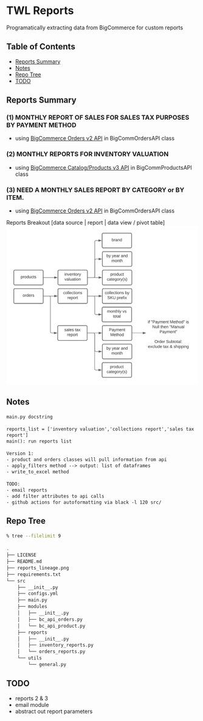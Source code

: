 # TWL Reports
Programatically extracting data from BigCommerce for custom reports

## Table of Contents
- [Reports Summary](#reports-summary)
- [Notes](#notes)
- [Repo Tree](#repo-tree)
- [TODO](#todo)

## Reports Summary
### (1) MONTHLY REPORT OF SALES FOR SALES TAX PURPOSES BY PAYMENT METHOD
- using [BigCommerce Orders v2 API](https://developer.bigcommerce.com/api-reference/store-management/orders/orders/getallorders) in BigCommOrdersAPI class

### (2) MONTHLY REPORTS FOR INVENTORY VALUATION
- using [BigCommerce Catalog/Products v3 API](https://developer.bigcommerce.com/api-reference/store-management/catalog/products/getproducts) in BigCommProductsAPI class

### (3) NEED A MONTHLY SALES REPORT BY CATEGORY or BY ITEM.
- using [BigCommerce Orders v2 API](https://developer.bigcommerce.com/api-reference/store-management/orders/orders/getallorders) in BigCommOrdersAPI class

Reports Breakout
[data source | report | data view / pivot table]
![reports_lineage](./reports_lineage.png)

## Notes
```
main.py docstring

reports_list = ['inventory valuation','collections report','sales tax report']
main(): run reports list

Version 1:
- product and orders classes will pull information from api
- apply_filters method --> output: list of dataframes
- write_to_excel method

TODO:
- email reports
- add filter attributes to api calls
- github actions for autoformatting via black -l 120 src/

```

## Repo Tree
```bash
% tree --filelimit 9

.
├── LICENSE
├── README.md
├── reports_lineage.png
├── requirements.txt
└── src
    ├── __init__.py
    ├── configs.yml
    ├── main.py
    ├── modules
    │   ├── __init__.py
    │   ├── bc_api_orders.py
    │   └── bc_api_product.py
    ├── reports
    │   ├── __init__.py
    │   ├── inventory_reports.py
    │   └── orders_reports.py
    └── utils
        └── general.py

```

## TODO
- reports 2 & 3
- email module
- abstract out report parameters
